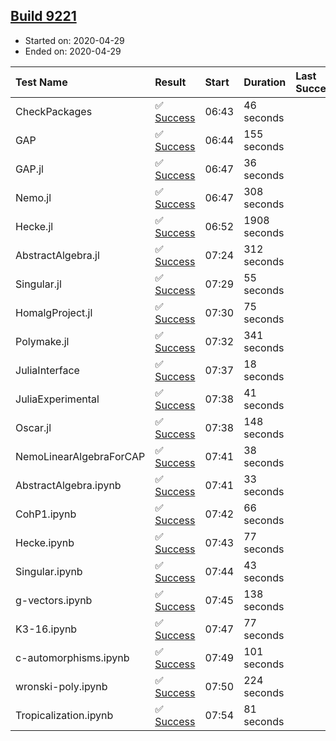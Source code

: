 ## [Build 9221](https://oscarci.mathematik.uni-kl.de/job/oscar/9221/)

* Started on: 2020-04-29
* Ended on: 2020-04-29

| Test Name    | Result | Start | Duration | Last Success | First Failure |
|:-------------|:-------|:------|:---------|:-------------|:--------------|
| CheckPackages | ✅ [Success](https://oscarci.mathematik.uni-kl.de/job/oscar/9221/artifact/logs/build-9221/CheckPackages.log) | 06:43 | 46 seconds |  |  |
| GAP | ✅ [Success](https://oscarci.mathematik.uni-kl.de/job/oscar/9221/artifact/logs/build-9221/GAP.log) | 06:44 | 155 seconds |  |  |
| GAP.jl | ✅ [Success](https://oscarci.mathematik.uni-kl.de/job/oscar/9221/artifact/logs/build-9221/GAP.jl.log) | 06:47 | 36 seconds |  |  |
| Nemo.jl | ✅ [Success](https://oscarci.mathematik.uni-kl.de/job/oscar/9221/artifact/logs/build-9221/Nemo.jl.log) | 06:47 | 308 seconds |  |  |
| Hecke.jl | ✅ [Success](https://oscarci.mathematik.uni-kl.de/job/oscar/9221/artifact/logs/build-9221/Hecke.jl.log) | 06:52 | 1908 seconds |  |  |
| AbstractAlgebra.jl | ✅ [Success](https://oscarci.mathematik.uni-kl.de/job/oscar/9221/artifact/logs/build-9221/AbstractAlgebra.jl.log) | 07:24 | 312 seconds |  |  |
| Singular.jl | ✅ [Success](https://oscarci.mathematik.uni-kl.de/job/oscar/9221/artifact/logs/build-9221/Singular.jl.log) | 07:29 | 55 seconds |  |  |
| HomalgProject.jl | ✅ [Success](https://oscarci.mathematik.uni-kl.de/job/oscar/9221/artifact/logs/build-9221/HomalgProject.jl.log) | 07:30 | 75 seconds |  |  |
| Polymake.jl | ✅ [Success](https://oscarci.mathematik.uni-kl.de/job/oscar/9221/artifact/logs/build-9221/Polymake.jl.log) | 07:32 | 341 seconds |  |  |
| JuliaInterface | ✅ [Success](https://oscarci.mathematik.uni-kl.de/job/oscar/9221/artifact/logs/build-9221/JuliaInterface.log) | 07:37 | 18 seconds |  |  |
| JuliaExperimental | ✅ [Success](https://oscarci.mathematik.uni-kl.de/job/oscar/9221/artifact/logs/build-9221/JuliaExperimental.log) | 07:38 | 41 seconds |  |  |
| Oscar.jl | ✅ [Success](https://oscarci.mathematik.uni-kl.de/job/oscar/9221/artifact/logs/build-9221/Oscar.jl.log) | 07:38 | 148 seconds |  |  |
| NemoLinearAlgebraForCAP | ✅ [Success](https://oscarci.mathematik.uni-kl.de/job/oscar/9221/artifact/logs/build-9221/NemoLinearAlgebraForCAP.log) | 07:41 | 38 seconds |  |  |
| AbstractAlgebra.ipynb | ✅ [Success](https://oscarci.mathematik.uni-kl.de/job/oscar/9221/artifact/logs/build-9221/AbstractAlgebra.ipynb.log) | 07:41 | 33 seconds |  |  |
| CohP1.ipynb | ✅ [Success](https://oscarci.mathematik.uni-kl.de/job/oscar/9221/artifact/logs/build-9221/CohP1.ipynb.log) | 07:42 | 66 seconds |  |  |
| Hecke.ipynb | ✅ [Success](https://oscarci.mathematik.uni-kl.de/job/oscar/9221/artifact/logs/build-9221/Hecke.ipynb.log) | 07:43 | 77 seconds |  |  |
| Singular.ipynb | ✅ [Success](https://oscarci.mathematik.uni-kl.de/job/oscar/9221/artifact/logs/build-9221/Singular.ipynb.log) | 07:44 | 43 seconds |  |  |
| g-vectors.ipynb | ✅ [Success](https://oscarci.mathematik.uni-kl.de/job/oscar/9221/artifact/logs/build-9221/g-vectors.ipynb.log) | 07:45 | 138 seconds |  |  |
| K3-16.ipynb | ✅ [Success](https://oscarci.mathematik.uni-kl.de/job/oscar/9221/artifact/logs/build-9221/K3-16.ipynb.log) | 07:47 | 77 seconds |  |  |
| c-automorphisms.ipynb | ✅ [Success](https://oscarci.mathematik.uni-kl.de/job/oscar/9221/artifact/logs/build-9221/c-automorphisms.ipynb.log) | 07:49 | 101 seconds |  |  |
| wronski-poly.ipynb | ✅ [Success](https://oscarci.mathematik.uni-kl.de/job/oscar/9221/artifact/logs/build-9221/wronski-poly.ipynb.log) | 07:50 | 224 seconds |  |  |
| Tropicalization.ipynb | ✅ [Success](https://oscarci.mathematik.uni-kl.de/job/oscar/9221/artifact/logs/build-9221/Tropicalization.ipynb.log) | 07:54 | 81 seconds |  |  |
